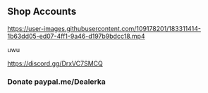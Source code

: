 ## Shop Accounts




https://user-images.githubusercontent.com/109178201/183311414-1b63dd05-ed07-4ff1-9a46-d197b9bdcc18.mp4


uwu

https://discord.gg/DrxVC7SMCQ

### Donate  paypal.me/Dealerka
